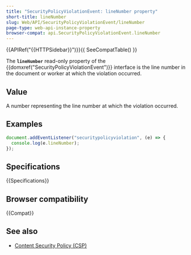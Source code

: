 ```yaml
---
title: "SecurityPolicyViolationEvent: lineNumber property"
short-title: lineNumber
slug: Web/API/SecurityPolicyViolationEvent/lineNumber
page-type: web-api-instance-property
browser-compat: api.SecurityPolicyViolationEvent.lineNumber
---
```


{{APIRef("{{HTTPSidebar}}")}}{{ SeeCompatTable() }}

The **`lineNumber`** read-only property of the
{{domxref("SecurityPolicyViolationEvent")}} interface is the line number in the document
or worker at which the violation occurred.

## Value

A number representing the line number at which the violation occurred.

## Examples

```js
document.addEventListener("securitypolicyviolation", (e) => {
  console.log(e.lineNumber);
});
```

## Specifications

{{Specifications}}

## Browser compatibility

{{Compat}}

## See also

- [Content Security Policy (CSP)](/en-US/docs/Web/HTTP/CSP)
